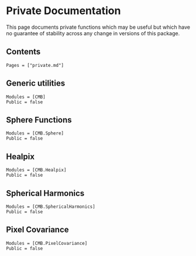 # Private Documentation

This page documents private functions which may be useful but which have no guarantee of
stability across any change in versions of this package.

## Contents
```@contents
Pages = ["private.md"]
```

## Generic utilities
```@autodocs
Modules = [CMB]
Public = false
```

## Sphere Functions
```@autodocs
Modules = [CMB.Sphere]
Public = false
```

## Healpix
```@autodocs
Modules = [CMB.Healpix]
Public = false
```

## Spherical Harmonics
```@autodocs
Modules = [CMB.SphericalHarmonics]
Public = false
```

## Pixel Covariance
```@autodocs
Modules = [CMB.PixelCovariance]
Public = false
```
